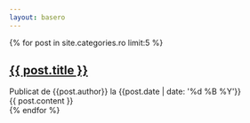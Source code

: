 ```yaml
---
layout: basero
---
```


{% for post in site.categories.ro limit:5 %}
<div class="post-container">
	<div class="entry-title">
		<h2><a href="{{post.url}}">{{ post.title }}</a></h2>
	</div>
	<div class="entry-meta">
		Publicat de {{post.author}} la {{post.date | date: '%d %B %Y'}}
	</div>
	<div class="entry-content">
		{{ post.content }}
	</div>
</div>
{% endfor %}
